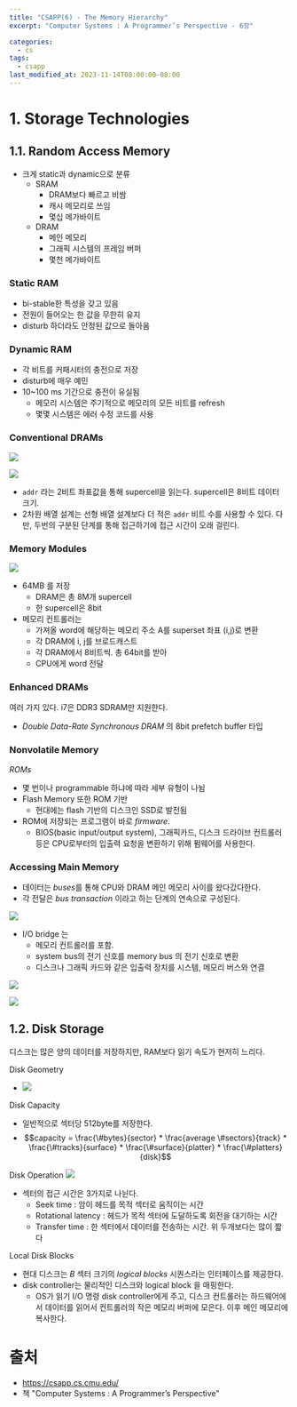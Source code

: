 ```yaml
---
title: "CSAPP(6) - The Memory Hierarchy"
excerpt: "Computer Systems : A Programmer’s Perspective - 6장"

categories:
  - cs
tags:
  - csapp
last_modified_at: 2023-11-14T08:00:00-08:00
---
```


# 1. Storage Technologies

## 1.1. Random Access Memory
- 크게 static과 dynamic으로 분류
  - SRAM
    - DRAM보다 빠르고 비쌈
    - 캐시 메모리로 쓰임
    - 몇십 메가바이트
  - DRAM
    - 메인 메모리
    - 그래픽 시스템의 프레임 버퍼
    - 몇천 메가바이트

### Static RAM
- bi-stable한 특성을 갖고 있음
- 전원이 들어오는 한 값을 무한히 유지
- disturb 하더라도 안정된 값으로 돌아옴

### Dynamic RAM
- 각 비트를 커패시터의 충전으로 저장
- disturb에 매우 예민
- 10~100 ms 기간으로 충전이 유실됨
  - 메모리 시스템은 주기적으로 메모리의 모든 비트를 refresh
  - 몇몇 시스템은 에러 수정 코드를 사용

### Conventional DRAMs
![](https://cdn.jsdelivr.net/gh/koktlzz/ImgBed@master/20211229220341.png)

![](https://cdn.jsdelivr.net/gh/koktlzz/ImgBed@master/20211229222645.png)

- `addr` 라는 2비트 좌표값을 통해 supercell을 읽는다. supercell은 8비트 데이터 크기.
- 2차원 배열 설계는 선형 배열 설계보다 더 적은 `addr` 비트 수를 사용할 수 있다. 다만, 두번의 구분된 단계를 통해 접근하기에 접근 시간이 오래 걸린다.

### Memory Modules
![](https://cw00h.github.io/assets/images/CSAPP-6/Untitled%202.png)
- 64MB 를 저장
  - DRAM은 총 8M개 supercell
  - 한 supercell은 8bit
- 메모리 컨트롤러는 
  - 가져올 word에 해당하는 메모리 주소 A를 superset 좌표 (i,j)로 변환
  - 각 DRAM에 i, j를 브로드캐스트
  - 각 DRAM에서 8비트씩. 총 64bit를 받아 
  - CPU에게 word 전달

### Enhanced DRAMs
여러 가지 있다. i7은 DDR3 SDRAM만 지원한다. 
- *Double Data-Rate Synchronous DRAM* 의 8bit prefetch buffer 타입

### Nonvolatile Memory
*ROMs*
- 몇 번이나 programmable 하냐에 따라 세부 유형이 나뉨
- Flash Memory 또한 ROM 기반
  - 현대에는 flash 기반의 디스크인 SSD로 발전됨
- ROM에 저장되는 프로그램이 바로 *firmware*.
  - BIOS(basic input/output system), 그래픽카드, 디스크 드라이브 컨트롤러 등은 CPU로부터의 입출력 요청을 변환하기 위해 펌웨어를 사용한다.

### Accessing Main Memory
- 데이터는 *buses*를 통해 CPU와 DRAM 메인 메모리 사이를 왔다갔다한다.
- 각 전달은 *bus transaction* 이라고 하는 단계의 연속으로 구성된다.

![](https://cw00h.github.io/assets/images/CSAPP-6/Untitled%203.png)
- I/O bridge 는 
  - 메모리 컨트롤러를 포함.
  - system bus의 전기 신호를 memory bus 의 전기 신호로 변환
  - 디스크나 그래픽 카드와 같은 입출력 장치를 시스템, 메모리 버스와 연결

![](https://cdn.jsdelivr.net/gh/koktlzz/ImgBed@master/20220103175152.png)

![](https://cdn.jsdelivr.net/gh/koktlzz/ImgBed@master/20220103175511.png)

## 1.2. Disk Storage
디스크는 많은 양의 데이터를 저장하지만, RAM보다 읽기 속도가 현저히 느리다.

Disk Geometry
- ![](https://cw00h.github.io/assets/images/CSAPP-6/Untitled%204.png)

Disk Capacity
- 일반적으로 섹터당 512byte를 저장한다.
- $$capacity = \frac{\#bytes}{sector} * \frac{average \#sectors}{track} * \frac{\#tracks}{surface} * \frac{\#surface}{platter} * \frac{\#platters}{disk}$$

Disk Operation
![](https://miro.medium.com/v2/resize:fit:1400/format:webp/0*EdBINIPruKpwgfF2)
- 섹터의 접근 시간은 3가지로 나뉜다.
  - Seek time : 암이 헤드를 목적 섹터로 움직이는 시간
  - Rotational latency : 헤드가 목적 섹터에 도달하도록 회전을 대기하는 시간
  - Transfer time : 한 섹터에서 데이터를 전송하는 시간. 위 두개보다는 많이 짧다

Local Disk Blocks
- 현대 디스크는 *B* 섹터 크기의 *logical blocks* 시퀀스라는 인터페이스를 제공한다.
- disk controller는 물리적인 디스크와 logical block 을 매핑한다.
  - OS가 읽기 I/O 명령 disk controller에게 주고, 디스크 컨트롤러는 하드웨어에서 데이터를 읽어서 컨트롤러의 작은 메모리 버퍼에 모은다. 이후 메인 메모리에 복사한다.

# 출처
- https://csapp.cs.cmu.edu/   
- 책 "Computer Systems : A Programmer’s Perspective"